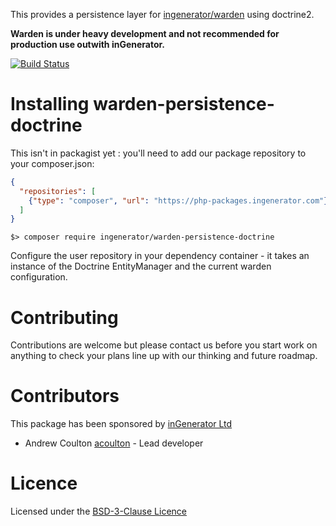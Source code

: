 This provides a persistence layer for [ingenerator/warden](https://github.com/ingenerator/warden)
using doctrine2.

**Warden is under heavy development and not recommended for production use outwith inGenerator.**

[![Build Status](https://travis-ci.org/ingenerator/warden-persistence-doctrine.svg?branch=0.2.x)](https://travis-ci.org/ingenerator/warden-persistence-doctrine)


# Installing warden-persistence-doctrine

This isn't in packagist yet : you'll need to add our package repository to your composer.json:

```json
{
  "repositories": [
    {"type": "composer", "url": "https://php-packages.ingenerator.com"}
  ]
}
```

`$> composer require ingenerator/warden-persistence-doctrine`

Configure the user repository in your dependency container - it takes an instance
of the Doctrine EntityManager and the current warden configuration.

# Contributing

Contributions are welcome but please contact us before you start work on anything to check your
plans line up with our thinking and future roadmap. 

# Contributors

This package has been sponsored by [inGenerator Ltd](http://www.ingenerator.com)

* Andrew Coulton [acoulton](https://github.com/acoulton) - Lead developer

# Licence

Licensed under the [BSD-3-Clause Licence](LICENSE)
